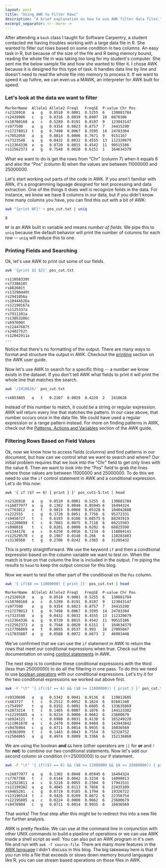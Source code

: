 ```yaml
---
layout: post
title: "Using AWK to Filter Rows"
description: "A brief explanation on how to use AWK filter data files."
excerpt_separator: <!--more-->
---
```


After attending a `bash` class I taught for Software Carpentry, a student contacted me having troubles working with a large data file in R. She wanted to filter out rows based on some condition in two columns. An easy task in R, but because of the size of the file and R being memory bound, reading the whole file in was taking too long for my student's computer.  She sent me the below sample file and how she wanted to filter it. I chose AWK because it is designed for this type of task. It handles data line by line and doesn't need to read the whole file into memory to process it.  If we want to speed it up futhre, we can even us a MAWK, an interpreter for AWK built for speed.  
<!--more-->

### Let's look at the data we want to filter

```bash
MarkerName  Allele1 Allele2 Freq1   FreqSE  P-value Chr Pos
rs2326918   a   g   0.8510  0.0001  0.5255  6   130881784
rs2439906   c   g   0.0316  0.0039  0.8997  10  6870306
rs10760160  a   c   0.5289  0.0191  0.8107  9   123043147
rs977590    a   g   0.9354  0.0023  0.8757  7   34415290
rs17278013  t   g   0.7498  0.0067  0.3595  14  24783304
rs7852050   a   g   0.8814  0.0006  0.7671  9   9151167
rs7323548   a   g   0.0432  0.0032  0.4555  13  112320879
rs12364336  a   g   0.8720  0.0015  0.4542  11  99515186
rs12562373  a   g   0.7548  0.0020  0.6151  1   164634379
```

What we want to do is get the rows from “Chr” (column 7) when it equals 6 and also the “Pos” (column 8) when the values are between 11000000  and 25000000.

Let's start working out parts of the code in AWK. If you aren't familiar with AWk, it's a programming laguage designed for text processing and data extraction. One of the things it does well is recognize feilds in the data. For instance, we know we have 8 columns in our data, but if you didn't know how many columns you have, you can find this out with a bit of AWK: 

```bash
awk "{print NF}" < pos_cut.txt | uniq
```

```output
8
```

`NF` is an AWk built in variable and means *number of fields*. We pipe this to `uniq` because the default behavior will print the number of columns for each row -- `uniq` will reduce this to one. 

### Printing Fields and Searching

Ok, let's use AWK to print out some of our fields.  

```bash
awk '{print $1 $2}' pos_cut.txt
```

```output
rs11058339t
rs7338610t
rs882601t
rs13290449t
rs2941056a
rs10444526a
rs12190167a
rs1125337a
rs7911101a
rs13053206c
rs697690t
rs12447687t
rs2402752t
rs12042911a
...
```

Notice that there's no formatting of the output. There are many ways to format and structure the output in AWK. Checkout the [printing](https://www.gnu.org/software/gawk/manual/gawk.html#Printing) section on the AWK user guide. 

Now let's use AWK to search for a specific thing -- a number we know exists in the dataset. If you don't tell AWK what fields to print it will print the whole line that matches the search. 

```bash
awk '/2410626/' pos_cut.txt
```

```output
rs4853805   a   t   0.2107  0.0029  0.4229  2   2410626
```

Instead of this number to match, it could be a string or regular expression. AWK will return every line that matches the pattern. In our case above, that number occurs once in the data file. We could have used a regular expression or a range pattern instead. For more on finding patterns in AWK, check out the [Patterns, Actions and Variables](https://www.gnu.org/software/gawk/manual/gawk.html#Patterns-and-Actions) section of the AWK guide. 

### Filtering Rows Based on Field Values

Ok, now we know how to access fields (columns) and find patterns in our document, but how can we control what we want to search and where? Our initial problem requires that we look into the "Chr" field to get only lines with the value 6. Then we want to look into the "Pos" field to grab the lines where those values are between 11000000  and 25000000. To do this we need to use the `if` control statement in AWK and a conditional expression. Let's do this now:

```
awk '{ if ($7 == 6) { print } }' pos_cut1-5.txt | head
```

```
rs2326918   a   g   0.8510  0.0001  0.5255  6   130881784
rs16877977  a   g   0.1302  0.0048  0.05945 6   16494324
rs7763812   a   t   0.9815  0.0008  0.05328 6   104042808
rs222555    c   g   0.3720  0.0051  0.7756  6   95272331
rs9450727   t   c   0.6193  0.0106  0.08575 6   88293919
rs12200899  t   c   0.7683  0.0075  0.7118  6   66215503
rs990018    t   c   0.0201  0.0000  0.6292  6   68825590
rs1344178   a   c   0.6250  0.0016  0.7234  6   118804141
rs12529570  c   g   0.1987  0.0148  0.266   6   110283483
rs3130560   t   g   0.2706  0.0242  0.2365  6   31205432
```

This is pretty straightforward. We use the keyword `if` and then a conditional expression based on the column variable we want to test on. When the match is true on that column the line is included in the output. I'm piping the results to `head` to keep the output concise for this blog. 

Now we want to test the other part of the conditional on the `Pos` column. 

```bash
awk '{ if($8 >= 11000000) { print }}' pos_cut.txt | head
```

```bash
MarkerName  Allele1 Allele2 Freq1   FreqSE  P-value Chr Pos
rs2326918   a   g   0.8510  0.0001  0.5255  6   130881784
rs10760160  a   c   0.5289  0.0191  0.8107  9   123043147
rs977590    a   g   0.9354  0.0023  0.8757  7   34415290
rs17278013  t   g   0.7498  0.0067  0.3595  14  24783304
rs7323548   a   g   0.0432  0.0032  0.4555  13  112320879
rs12364336  a   g   0.8720  0.0015  0.4542  11  99515186
rs12562373  a   g   0.7548  0.0020  0.6151  1   164634379
rs17706069  a   t   0.8055  0.0537  0.993   16  27095047
rs17035887  a   g   0.0588  0.0072  0.6673  2   46983448
```

We've confirmed that we can use the `if` statement in AWK to return the rows that meet our conditional expressions when true. Check out the documentation on using [control statements](https://www.gnu.org/software/gawk/manual/gawk.html#Statements) in AWK. 

The next step is to combine these conditional expressions with the third (less than 25000000) to do all the filtering in one pass. To do this we need to use [boolean operators](https://www.gnu.org/software/gawk/manual/gawk.html#Boolean-Ops) with our conditional expressions. Let's try it for the two conditional expressions we worked out above first. 

```bash
awk -F "\t" '{ if(($7 == 6) && ($8 >= 11000000)) { print } }' pos_cut.txt | tail
```

```
rs9320690   a   g   0.5342  0.0041  0.9136  6   119812605
rs483727    t   c   0.2512  0.0052  0.1624  6   81681348
rs754997    t   g   0.8192  0.0091  0.6605  6   133635869
rs2073214   t   c   0.1465  0.0007  0.1076  6   144123302
rs12195885  a   c   0.0224  0.0000  0.9662  6   23600679
rs6924121   t   c   0.6988  0.0031  0.4138  6   165249220
rs11961870  a   c   0.2470  0.0094  0.9404  6   143943842
rs9476984   c   g   0.0711  0.0014  0.9935  6   16036569
rs9382099   t   c   0.1443  0.0043  0.7554  6   52328752
rs2504065   a   g   0.4974  0.0009  0.3366  6   152136860
```

We are using the boolean **and** `&&` here (other operators are `||` for **or** and `!` for **not**) to combine our two conditional statements. Now let's add our second column `$8` condition (<=25000000) to our if statement.

```bash
awk -F "\t" '{ if(($7 == 6) && ($8 >= 11000000 && $8 <= 25000000)) { print } }' pos_cut.txt
```

```output
rs16877977  a   g   0.1302  0.0048  0.05945 6   16494324
rs7767788   t   c   0.6144  0.0042  0.3234  6   14098813
rs12523811  a   c   0.5216  0.0055  0.2504  6   17941531
rs12199382  a   g   0.4045  0.0113  0.7856  6   22435109
rs9465281   c   g   0.0719  0.0105  0.1794  6   19326722
rs13196524  t   c   0.9426  0.0209  0.8672  6   22356754
rs12195885  a   c   0.0224  0.0000  0.9662  6   23600679
rs9476984   c   g   0.0711  0.0014  0.9935  6   16036569
```

That works! The final step after this might be to redirect this into a new file for further analysis. 

AWK is pretty flexible. We can use at the command line in conjunction with other UNIX commands to build a pipeline of operations or we can use AWK inside a shell script as well. You can also put an AWK program in it's own file and run with `awk -f source-file`. There are many more features in the [AWK language](https://www.gnu.org/software/gawk/manual/gawk.html) I didn't discuss in this blog. The big takeaway here is that if you run into a file that exceeds or slows down memory bound languages like R, you can use stream based operations on those files in AWK. 

